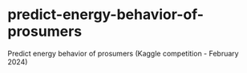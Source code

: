 # predict-energy-behavior-of-prosumers
Predict energy behavior of prosumers (Kaggle competition - February 2024)
